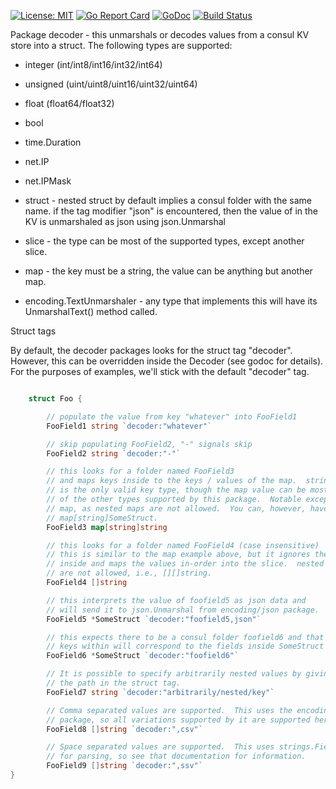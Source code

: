 [![License: MIT](https://img.shields.io/badge/License-MIT-yellow.svg)](https://opensource.org/licenses/MIT)
[![Go Report Card](https://goreportcard.com/badge/github.com/myENA/consul-decoder)](https://goreportcard.com/report/github.com/myENA/consul-decoder)
[![GoDoc](https://godoc.org/github.com/myENA/consul-decoder?status.svg)](https://godoc.org/github.com/myENA/consul-decoder)
[![Build Status](https://travis-ci.org/myENA/consul-decoder.svg?branch=master)](https://travis-ci.org/myENA/consul-decoder)


Package decoder - this unmarshals or decodes values from a consul KV store into a struct. The following types are supported:

* integer (int/int8/int16/int32/int64)
* unsigned (uint/uint8/uint16/uint32/uint64)
* float (float64/float32)
* bool
* time.Duration
* net.IP
* net.IPMask
* struct - nested struct by default implies a consul folder with the same name.
         if the tag modifier "json" is encountered, then the value of in the KV
         is unmarshaled as json using json.Unmarshal

* slice - the type can be most of the supported types, except another slice.
* map - the key must be a string, the value can be anything but another map.
* encoding.TextUnmarshaler - any type that implements this will have its UnmarshalText() method called.         

Struct tags

By default, the decoder packages looks for the struct tag "decoder". However, this can be overridden inside the Decoder (see godoc for details). For the purposes of examples, we'll stick with the default "decoder" tag.


```go

    struct Foo {

        // populate the value from key "whatever" into FooField1
        FooField1 string `decoder:"whatever"`

        // skip populating FooField2, "-" signals skip
        FooField2 string `decoder:"-"`

        // this looks for a folder named FooField3
        // and maps keys inside to the keys / values of the map.  string
        // is the only valid key type, though the map value can be most any
        // of the other types supported by this package.  Notable exception
        // map, as nested maps are not allowed.  You can, however, have a
        // map[string]SomeStruct.
        FooField3 map[string]string

        // this looks for a folder named FooField4 (case insensitive)
        // this is similar to the map example above, but it ignores the keys
        // inside and maps the values in-order into the slice.  nested slices
        // are not allowed, i.e., [][]string.
        FooField4 []string

        // this interprets the value of foofield5 as json data and
        // will send it to json.Unmarshal from encoding/json package.
        FooField5 *SomeStruct `decoder:"foofield5,json"`

        // this expects there to be a consul folder foofield6 and that the
        // keys within will correspond to the fields inside SomeStruct type.
        FooField6 *SomeStruct `decoder:"foofield6"`

        // It is possible to specify arbitrarily nested values by giving
        // the path in the struct tag.
        FooField7 string `decoder:"arbitrarily/nested/key"`

        // Comma separated values are supported.  This uses the encoding/csv
        // package, so all variations supported by it are supported here.
        FooField8 []string `decoder:",csv"`

        // Space separated values are supported.  This uses strings.Fields
        // for parsing, so see that documentation for information.
        FooField9 []string `decoder:",ssv"`
}
```